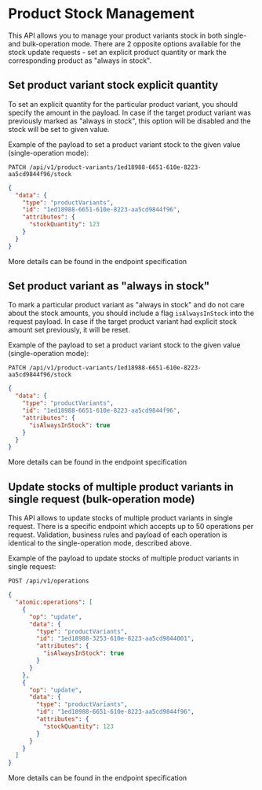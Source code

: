 # Product Stock Management

This API allows you to manage your product variants stock in both single- and bulk-operation mode.
There are 2 opposite options available for the stock update requests - set an explicit product quantity 
or mark the corresponding product as "always in stock".

## Set product variant stock explicit quantity

To set an explicit quantity for the particular product variant, you should specify the amount in the payload.
In case if the target product variant was previously marked as "always in stock", this option will be disabled and the stock
will be set to given value.

Example of the payload to set a product variant stock to the given value (single-operation mode):

`PATCH /api/v1/product-variants/1ed18988-6651-610e-8223-aa5cd9844f96/stock`
```json
{
  "data": {
    "type": "productVariants",
    "id": "1ed18988-6651-610e-8223-aa5cd9844f96",
    "attributes": {
      "stockQuantity": 123
    }
  }
}
```
More details can be found in the endpoint specification

## Set product variant as "always in stock"

To mark a particular product variant as "always in stock" and do not care about the stock amounts, you should include a 
flag `isAlwaysInStock` into the request payload. In case if the target product variant had explicit stock amount set previously,
it will be reset.

Example of the payload to set a product variant stock to the given value (single-operation mode):

`PATCH /api/v1/product-variants/1ed18988-6651-610e-8223-aa5cd9844f96/stock`
```json
{
  "data": {
    "type": "productVariants",
    "id": "1ed18988-6651-610e-8223-aa5cd9844f96",
    "attributes": {
      "isAlwaysInStock": true
    }
  }
}
```
More details can be found in the endpoint specification

## Update stocks of multiple product variants in single request (bulk-operation mode)

This API allows to update stocks of multiple product variants in single request. There is a specific endpoint which
accepts up to 50 operations per request. Validation, business rules and payload of each operation is identical to the 
single-operation mode, described above.

Example of the payload to update stocks of multiple product variants in single request:

`POST /api/v1/operations`
```json
{
  "atomic:operations": [
    {
      "op": "update",
      "data": {
        "type": "productVariants",
        "id": "1ed18988-3253-610e-8223-aa5cd9844001",
        "attributes": {
          "isAlwaysInStock": true
        }
      }
    },
    {
      "op": "update",
      "data": {
        "type": "productVariants",
        "id": "1ed18988-6651-610e-8223-aa5cd9844f96",
        "attributes": {
          "stockQuantity": 123
        }
      }
    }
  ]
}
```
More details can be found in the endpoint specification
